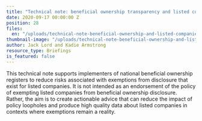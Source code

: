 ```yaml
---
title: "Technical note: beneficial ownership transparency and listed companies"
date: 2020-09-17 00:00:00 Z
position: 28
files:
  en: "/uploads/technical-note-beneficial-ownership-and-listed-companies.pdf"
thumbnail-image: "/uploads/technical-note-beneficial-ownership-and-listed-companies.png"
author: Jack Lord and Kadie Armstrong
resource_type: Briefings
is_featured: false
---
```


This technical note supports implementers of national beneficial ownership registers to reduce risks associated with exemptions from disclosure that exist for listed companies. It is not intended as an endorsement of the policy of exempting listed companies from beneficial ownership disclosure. Rather, the aim is to create actionable advice that can reduce the impact of policy loopholes and produce high quality data about listed companies in contexts where exemptions remain a reality.
